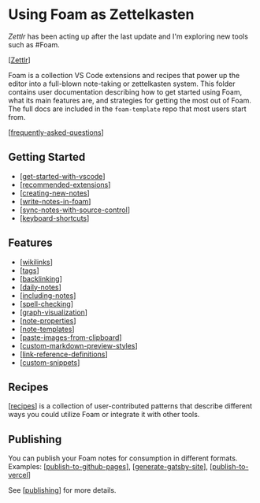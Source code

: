 # Using Foam as Zettelkasten  

*Zettlr* has been acting up after the last update and I'm exploring new tools such as #Foam.

[[Zettlr]] 

Foam is a collection VS Code extensions and recipes that power up the editor
into a full-blown note-taking or zettelkasten system. This folder contains user documentation
describing how to get started using Foam, what its main features are, and
strategies for getting the most out of Foam. The full docs are included in the
`foam-template` repo that most users start from.

[[frequently-asked-questions]]

## Getting Started

- [[get-started-with-vscode]]
- [[recommended-extensions]]
- [[creating-new-notes]]
- [[write-notes-in-foam]]
- [[sync-notes-with-source-control]]
- [[keyboard-shortcuts]]

## Features

- [[wikilinks]]
- [[tags]]
- [[backlinking]]
- [[daily-notes]]
- [[including-notes]]
- [[spell-checking]]
- [[graph-visualization]]
- [[note-properties]]
- [[note-templates]]
- [[paste-images-from-clipboard]]
- [[custom-markdown-preview-styles]]
- [[link-reference-definitions]]
- [[custom-snippets]]

## Recipes

[[recipes]] is a collection of user-contributed patterns that describe different ways you could utilize Foam or integrate it with other tools.

## Publishing

You can publish your Foam notes for consumption in different formats.
Examples: [[publish-to-github-pages]], [[generate-gatsby-site]], [[publish-to-vercel]]

See [[publishing]] for more details.


[//begin]: # "Autogenerated link references for markdown compatibility"
[Zettlr]: Zettlr "Markdown Editor"
[frequently-asked-questions]: frequently-asked-questions "Frequently Asked Questions"
[get-started-with-vscode]: get-started-with-vscode "Getting started with VS Code"
[recommended-extensions]: recommended-extensions "Recommended Extensions"
[creating-new-notes]: creating-new-notes "Creating New Notes"
[write-notes-in-foam]: write-notes-in-foam "Writing Notes"
[sync-notes-with-source-control]: sync-notes-with-source-control "Sync notes with source control"
[keyboard-shortcuts]: keyboard-shortcuts "Keyboard Shortcuts"
[wikilinks]: wikilinks "Wikilinks"
[tags]: tags "Tags"
[backlinking]: backlinking "Backlinking"
[daily-notes]: daily-notes "Daily Notes"
[including-notes]: including-notes "Including notes in a note"
[spell-checking]: spell-checking "Spell Checking"
[graph-visualization]: graph-visualization "Graph Visualization"
[note-properties]: note-properties "Note Properties"
[note-templates]: note-templates "Note Templates"
[paste-images-from-clipboard]: paste-images-from-clipboard "Paste Images from Clipboard"
[custom-markdown-preview-styles]: custom-markdown-preview-styles "Custom Markdown Preview Styles"
[link-reference-definitions]: link-reference-definitions "Link Reference Definitions"
[custom-snippets]: custom-snippets "Adding Custom Snippets"
[recipes]: recipes "Recipes"
[publish-to-github-pages]: publish-to-github-pages "GitHub Pages"
[generate-gatsby-site]: generate-gatsby-site "Generate a site using Gatsby"
[publish-to-vercel]: publish-to-vercel "Publish to Vercel"
[publishing]: publishing "Publishing pages"
[//end]: # "Autogenerated link references"
